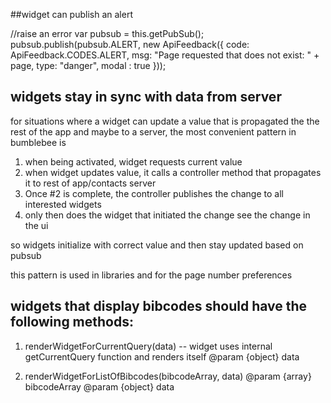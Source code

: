
##widget can publish an alert

  //raise an error
            var pubsub = this.getPubSub();
            pubsub.publish(pubsub.ALERT, new ApiFeedback({
              code: ApiFeedback.CODES.ALERT,
              msg: "Page requested that does not exist: " + page,
              type: "danger",
              modal : true
            }));



## widgets stay in sync with data from server

for situations where a widget can update a value that is propagated the the rest of
the app and maybe to a server, the most convenient pattern in bumblebee is

1. when being activated, widget requests current value
2. when widget updates value, it calls a controller method that propagates it to rest of app/contacts server
3. Once #2 is complete, the controller publishes the change to all interested widgets
4. only then does the widget that initiated the change see the change in the ui

so widgets initialize with correct value and then stay updated based on pubsub

this pattern is used in libraries and for the page number preferences


## widgets that display bibcodes should have the following methods:

1. renderWidgetForCurrentQuery(data)
-- widget uses internal getCurrentQuery function and renders itself
@param {object} data

2.  renderWidgetForListOfBibcodes(bibcodeArray, data)
@param {array} bibcodeArray
@param {object} data

